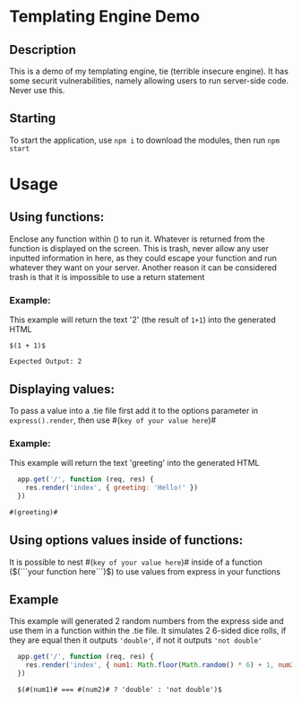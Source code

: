# Templating Engine Demo
## Description
This is a demo of my templating engine, tie (terrible insecure engine). It has some securit vulnerabilities, namely allowing users to run server-side code. Never use this. 

## Starting
To start the application, use ```npm i``` to download the modules, then run ```npm start```

# Usage
## Using functions:
Enclose any function within $()$ to run it. Whatever is returned from the function is displayed on the screen. This is trash, never allow any user inputted information in here, as they could escape your function and run whatever they want on your server. Another reason it can be considered trash is that it is impossible to use a return statement

### Example:
This example will return the text '2' (the result of ```1+1```) into the generated HTML
```
$(1 + 1)$
```
```
Expected Output: 2
```

## Displaying values:
To pass a value into a .tie file first add it to the options parameter in ```express().render```, then use #(```key of your value here```)#

### Example:
This example will return the text 'greeting' into the generated HTML
```javascript
  app.get('/', function (req, res) {
    res.render('index', { greeting: 'Hello!' })
  })
```
```html
#(greeting)#
```

## Using options values inside of functions:
It is possible to nest #(```key of your value here```)# inside of a function ($(```your function here```)$) to use values from express in your functions

## Example
This example will generated 2 random numbers from the express side and use them in a function within the .tie file.
It simulates 2 6-sided dice rolls, if they are equal then it outputs ```'double'```, if not it outputs ```'not double'```
```javascript
  app.get('/', function (req, res) {
    res.render('index', { num1: Math.floor(Math.random() * 6) + 1, num2: Math.floor(Math.random() * 6) + 1 })
  })
```
```html
  $(#(num1)# === #(num2)# ? 'double' : 'not double')$
```

